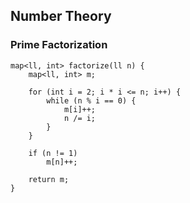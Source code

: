 ## Number Theory
### Prime Factorization

```
map<ll, int> factorize(ll n) {
    map<ll, int> m;
    
    for (int i = 2; i * i <= n; i++) {
        while (n % i == 0) {
            m[i]++;
            n /= i;
        }
    }
    
    if (n != 1)
        m[n]++;
        
    return m;
}
```
